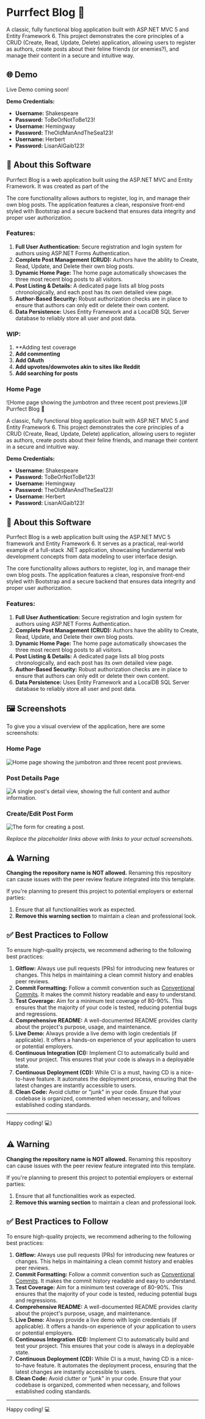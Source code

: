 # Purrfect Blog 🐾

A classic, fully functional blog application built with ASP.NET MVC 5 and Entity Framework 6. This project demonstrates the core principles of a CRUD (Create, Read, Update, Delete) application, allowing users to register as authors, create posts about their feline friends (or enemies?), and manage their content in a secure and intuitive way.


## 🌐 Demo

Live Demo coming soon!

**Demo Credentials:**
- **Username:** Shakespeare
- **Password:** ToBeOrNotToBe123!
- **Username:** Hemingway
- **Password:** TheOldManAndTheSea123!
- **Username:** Herbert
- **Password:** LisanAlGaib123!

## 📖 About this Software

Purrfect Blog is a web application built using the ASP.NET MVC and Entity Framework. It was created as part of the 

The core functionality allows authors to register, log in, and manage their own blog posts. The application features a clean, responsive front-end styled with Bootstrap and a secure backend that ensures data integrity and proper user authorization.

### Features:

1.  **Full User Authentication:** Secure registration and login system for authors using ASP.NET Forms Authentication.
2.  **Complete Post Management (CRUD):** Authors have the ability to Create, Read, Update, and Delete their own blog posts.
3.  **Dynamic Home Page:** The home page automatically showcases the three most recent blog posts to all visitors.
4.  **Post Listing & Details:** A dedicated page lists all blog posts chronologically, and each post has its own detailed view page.
5.  **Author-Based Security:** Robust authorization checks are in place to ensure that authors can only edit or delete their own content.
6.  **Data Persistence:** Uses Entity Framework and a LocalDB SQL Server database to reliably store all user and post data.

### WIP:
1. **Adding test coverage
2. **Add commenting**
3. **Add OAuth**
4. **Add upvotes/downvotes akin to sites like Reddit**
5. **Add searching for posts**



### Home Page
![Home page showing the jumbotron and three recent post previews.](# Purrfect Blog 🐾

A classic, fully functional blog application built with ASP.NET MVC 5 and Entity Framework 6. This project demonstrates the core principles of a CRUD (Create, Read, Update, Delete) application, allowing users to register as authors, create posts about their feline friends, and manage their content in a secure and intuitive way.


**Demo Credentials:**
- **Username:** Shakespeare
- **Password:** ToBeOrNotToBe123!
- **Username:** Hemingway
- **Password:** TheOldManAndTheSea123!
- **Username:** Herbert
- **Password:** LisanAlGaib123!

## 📖 About this Software

Purrfect Blog is a web application built using the ASP.NET MVC 5 framework and Entity Framework 6. It serves as a practical, real-world example of a full-stack .NET application, showcasing fundamental web development concepts from data modeling to user interface design.

The core functionality allows authors to register, log in, and manage their own blog posts. The application features a clean, responsive front-end styled with Bootstrap and a secure backend that ensures data integrity and proper user authorization.

### Features:

1.  **Full User Authentication:** Secure registration and login system for authors using ASP.NET Forms Authentication.
2.  **Complete Post Management (CRUD):** Authors have the ability to Create, Read, Update, and Delete their own blog posts.
3.  **Dynamic Home Page:** The home page automatically showcases the three most recent blog posts to all visitors.
4.  **Post Listing & Details:** A dedicated page lists all blog posts chronologically, and each post has its own detailed view page.
5.  **Author-Based Security:** Robust authorization checks are in place to ensure that authors can only edit or delete their own content.
6.  **Data Persistence:** Uses Entity Framework and a LocalDB SQL Server database to reliably store all user and post data.

## 🖼️ Screenshots

To give you a visual overview of the application, here are some screenshots:

### Home Page
![Home page showing the jumbotron and three recent post previews.](PurrfectBlog/PurrfectBlog/docs/images/home.png)

### Post Details Page
![A single post's detail view, showing the full content and author information.](PurrfectBlog/PurrfectBlog/docs/images/details.png)

### Create/Edit Post Form
![The form for creating a post.](PurrfectBlog/PurrfectBlog/docs/images/create.png)

*Replace the placeholder links above with links to your actual screenshots.*

## ⚠️ Warning

**Changing the repository name is NOT allowed.** Renaming this repository can cause issues with the peer review feature integrated into this template.

If you're planning to present this project to potential employers or external parties:

1.  Ensure that all functionalities work as expected.
2.  **Remove this warning section** to maintain a clean and professional look.

## ✅ Best Practices to Follow

To ensure high-quality projects, we recommend adhering to the following best practices:

1.  **Gitflow:** Always use pull requests (PRs) for introducing new features or changes. This helps in maintaining a clean commit history and enables peer reviews.
2.  **Commit Formatting:** Follow a commit convention such as [Conventional Commits](https://www.conventionalcommits.org/). It makes the commit history readable and easy to understand.
3.  **Test Coverage:** Aim for a minimum test coverage of 80-90%. This ensures that the majority of your code is tested, reducing potential bugs and regressions.
4.  **Comprehensive README:** A well-documented README provides clarity about the project's purpose, usage, and maintenance.
5.  **Live Demo:** Always provide a live demo with login credentials (if applicable). It offers a hands-on experience of your application to users or potential employers.
6.  **Continuous Integration (CI):** Implement CI to automatically build and test your project. This ensures that your code is always in a deployable state.
7.  **Continuous Deployment (CD):** While CI is a must, having CD is a nice-to-have feature. It automates the deployment process, ensuring that the latest changes are instantly accessible to users.
8.  **Clean Code:** Avoid clutter or "junk" in your code. Ensure that your codebase is organized, commented when necessary, and follows established coding standards.

---

Happy coding! 💻)


## ⚠️ Warning

**Changing the repository name is NOT allowed.** Renaming this repository can cause issues with the peer review feature integrated into this template.

If you're planning to present this project to potential employers or external parties:

1.  Ensure that all functionalities work as expected.
2.  **Remove this warning section** to maintain a clean and professional look.

## ✅ Best Practices to Follow

To ensure high-quality projects, we recommend adhering to the following best practices:

1.  **Gitflow:** Always use pull requests (PRs) for introducing new features or changes. This helps in maintaining a clean commit history and enables peer reviews.
2.  **Commit Formatting:** Follow a commit convention such as [Conventional Commits](https://www.conventionalcommits.org/). It makes the commit history readable and easy to understand.
3.  **Test Coverage:** Aim for a minimum test coverage of 80-90%. This ensures that the majority of your code is tested, reducing potential bugs and regressions.
4.  **Comprehensive README:** A well-documented README provides clarity about the project's purpose, usage, and maintenance.
5.  **Live Demo:** Always provide a live demo with login credentials (if applicable). It offers a hands-on experience of your application to users or potential employers.
6.  **Continuous Integration (CI):** Implement CI to automatically build and test your project. This ensures that your code is always in a deployable state.
7.  **Continuous Deployment (CD):** While CI is a must, having CD is a nice-to-have feature. It automates the deployment process, ensuring that the latest changes are instantly accessible to users.
8.  **Clean Code:** Avoid clutter or "junk" in your code. Ensure that your codebase is organized, commented when necessary, and follows established coding standards.

---

Happy coding! 💻
